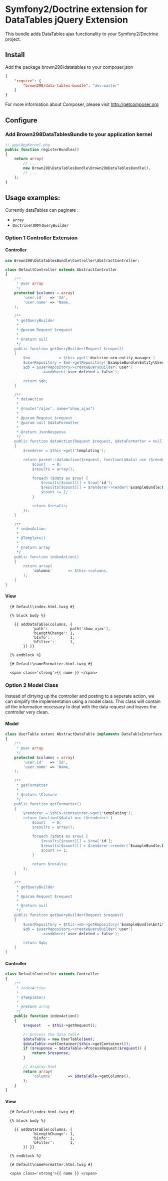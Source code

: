 # Symfony2/Doctrine extension for DataTables jQuery Extension

This bundle adds DataTables ajax functionality to your Symfony2/Doctrine project.

## Install
Add the package brown298\datatables to your composer.json
```json
{
    "require": {
        "brown298/data-tables-bundle": "dev-master"
    }
}
```
For more information about Composer, please visit http://getcomposer.org

## Configure

### Add Brown298DataTablesBundle to your application kernel

```php
// app/AppKernel.php
public function registerBundles()
{
    return array(
        // ...
        new Brown298\DataTablesBundle\Brown298DataTablesBundle(),
        // ...
    );
}
```

## Usage examples:

Currently dataTables can paginate :

- `array`
- `Doctrine\ORM\QueryBuilder`

### Option 1 Controller Extension

#### Controller

```php
use Brown298\DataTablesBundle\Controller\AbstractController;

class DefaultController extends AbstractController
{
    /**
     * @var array
     */
    protected $columns = array(
        'user.id'   => 'Id',
        'user.name' => 'Name,
    );

    /**
     * getQueryBuilder
     *
     * @param Request $request
     *
     * @return null
     */
    public function getQueryBuilder(Request $request)
    {
        $em             = $this->get('doctrine.orm.entity_manager')
        $userRepository = $em->getRepository('ExampleBundle\Entity\User');
        $qb = $userRepository->createQueryBuilder('user')
                ->andWhere('user.deleted = false');

        return $qb;
    }

    /**
     * dataAction
     *
     * @route("/ajax", name="show_ajax")
     *
     * @param Request $request
     * @param null $dataFormatter
     *
     * @return JsonResponse
     */
    public function dataAction(Request $request, $dataFormatter = null)
    {
        $renderer = $this->get('templating');

        return parent::dataAction($request, function($data) use ($renderer) {
            $count   = 0;
            $results = array();

            foreach ($data as $row) {
                $results[$count][] = $row['id'];
                $results[$count][] = $renderer->render('ExampleBundle:Default:nameFormatter.html.twig', array('name' => $row['name']));
                $count += 1;
            }

            return $results;
        });
    }

    /**
     * indexAction
     *
     * @Template()
     *
     * @return array
     */
    public function indexAction()
    {
        return array(
            'columns'       => $this->columns,
        );
    }
}
```

#### View

```jinja
  {# Default\index.html.twig #}

  {% block body %}

    {{ addDataTable(columns, {
            'path':          path('show_ajax'),
            'bLengthChange': 1,
            'bInfo':         1,
            'bFilter':       1,
        }) }}

  {% endblock %}
```

```jinja
  {# Default\nameFormatter.html.twig #}

  <span class='strong'>{{ name }} </span>
```

### Option 2 Model Class

Instead of dirtying up the controller and posting to a seperate action, we can simplify the implementation using
a model class.  This class will contain all the information necessary to deal with the data request and leaves the
controller very clean.

#### Model
```php
class UserTable extens AbstractDataTable implements DataTableInterface
{
    /**
     * @var array
     */
    protected $columns = array(
        'user.id'   => 'Id',
        'user.name' => 'Name,
    );

    /**
     * getFormatter
     *
     * @return \Closure
     */
    public function getFormatter()
    {
        $renderer = $this->containter->get('templating');
        return function($data) use ($renderer) {
            $count   = 0;
            $results = array();

            foreach ($data as $row) {
                $results[$count][] = $row['id'];
                $results[$count][] = $renderer->render('ExampleBundle:Default:nameFormatter.html.twig', array('name' => $row['name']));
                $count += 1;
            }

            return $results;
        };
    }

    /**
     * getQueryBuilder
     *
     * @param Request $request
     *
     * @return null
     */
    public function getQueryBuilder(Request $request)
    {
        $userRepository = $this->em->getRepository('ExampleBundle\Entity\User');
        $qb = $userRepository->createQueryBuilder('user')
                ->andWhere('user.deleted = false');

        return $qb;
    }
}
```

#### Controller
```php
class DefaultController extends Controller
{
    /**
     * indexAction
     *
     * @Template()
     *
     * @return array
     */
    public function indexAction()
    {
        $request   = $this->getRequest();

        // process the data table
        $dataTable = new UserTable($em);
        $dataTable->setContainer($this->getContainer());
        if ($response = $dataTable->ProcessRequest($request)) {
            return $response;
        }

        // display html
        return array(
            'columns'       => $dataTable->getColumns(),
        );
    }
}
```

#### View
```jinja
  {# Default\index.html.twig #}

  {% block body %}

    {{ addDataTable(columns, {
            'bLengthChange': 1,
            'bInfo':         1,
            'bFilter':       1,
        }) }}

  {% endblock %}
```

```jinja
  {# Default\nameFormatter.html.twig #}

  <span class='strong'>{{ name }} </span>
```